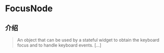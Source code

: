 # FocusNode

## 介绍

> An object that can be used by a stateful widget to obtain the keyboard focus and to handle keyboard events. [...]
